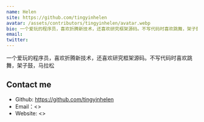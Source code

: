 ```yaml
---
name: Helen
site: https://github.com/tingyinhelen
avatar: /assets/contributors/tingyinhelen/avatar.webp
bio: 一个爱玩的程序员，喜欢折腾新技术，还喜欢研究框架源码。不写代码时喜欢跳舞，架子鼓，马拉松
email: 
twitter: 
---
```


一个爱玩的程序员，喜欢折腾新技术，还喜欢研究框架源码。不写代码时喜欢跳舞，架子鼓，马拉松

## Contact me

- Github: <https://github.com/tingyinhelen>
- Email：<>
- Website: <>
